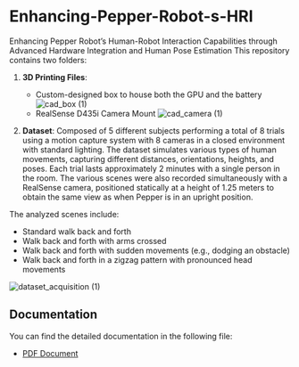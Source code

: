 # Enhancing-Pepper-Robot-s-HRI
Enhancing Pepper Robot’s Human-Robot Interaction Capabilities through Advanced Hardware Integration and Human Pose Estimation
This repository contains two folders:

1. **3D Printing Files**:
    - Custom-designed box to house both the GPU and the battery ![cad_box (1)](https://github.com/polmagri/Enhancing-Pepper-Robot-s-HRI/assets/150929375/7c31d37e-d354-4a25-9d5d-cb75ebc4d5ee)
    - RealSense D435i Camera Mount ![cad_camera (1)](https://github.com/polmagri/Enhancing-Pepper-Robot-s-HRI/assets/150929375/83262071-3eee-4a77-b298-98f52fd20e6f)

2. **Dataset**:
    Composed of 5 different subjects performing a total of 8 trials using a motion capture system with 8 cameras in a closed environment with standard lighting. The dataset simulates various types of human movements, capturing different distances, orientations, heights, and poses. Each trial lasts approximately 2 minutes with a single person in the room.
    The various scenes were also recorded simultaneously with a RealSense camera, positioned statically at a height of 1.25 meters to obtain the same view as when Pepper is in an upright position.

The analyzed scenes include:
- Standard walk back and forth
- Walk back and forth with arms crossed
- Walk back and forth with sudden movements (e.g., dodging an obstacle)
- Walk back and forth in a zigzag pattern with pronounced head movements

![dataset_acquisition (1)](https://github.com/polmagri/Enhancing-Pepper-Robot-s-HRI/assets/150929375/c2b1b9d7-705d-4a66-8adf-e0cef52e414a)
## Documentation 

You can find the detailed documentation in the following file:

- [PDF Document](https://github.com/polmagri/Enhancing-Pepper-Robot-s-HRI/blob/main/Enhancing%20Pepper%20Robot%E2%80%99s%20HRI.pdf)
